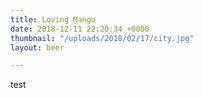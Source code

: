 ```yaml
---
title: Loving Mango
date: 2018-12-11 22:20:34 +0000
thumbnail: "/uploads/2018/02/17/city.jpg"
layout: beer

---
```

test
